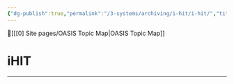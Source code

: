 ```yaml
---
{"dg-publish":true,"permalink":"/3-systems/archiving/i-hit/i-hit/","title":"iHIT"}
---
```



🔺[[[0] Site pages/OASIS Topic Map\|OASIS Topic Map]]

# iHIT
---




















